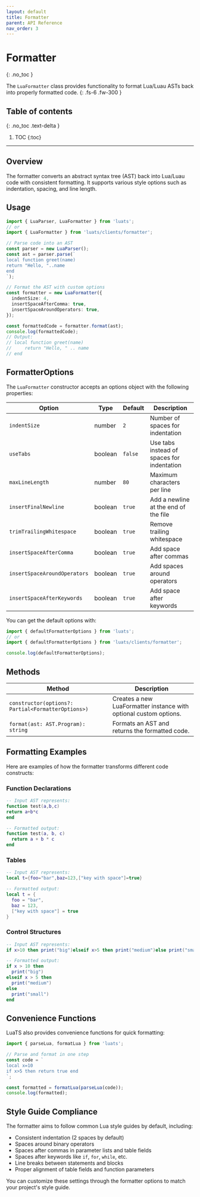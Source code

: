 ```yaml
---
layout: default
title: Formatter
parent: API Reference
nav_order: 3
---
```


# Formatter
{: .no_toc }

The `LuaFormatter` class provides functionality to format Lua/Luau ASTs back into properly formatted code.
{: .fs-6 .fw-300 }

## Table of contents
{: .no_toc .text-delta }

1. TOC
{:toc}

---

## Overview

The formatter converts an abstract syntax tree (AST) back into Lua/Luau code with consistent formatting. It supports various style options such as indentation, spacing, and line length.

## Usage

```typescript
import { LuaParser, LuaFormatter } from 'luats';
// or
import { LuaFormatter } from 'luats/clients/formatter';

// Parse code into an AST
const parser = new LuaParser();
const ast = parser.parse(`
local function greet(name)
return "Hello, "..name
end
`);

// Format the AST with custom options
const formatter = new LuaFormatter({
  indentSize: 4,
  insertSpaceAfterComma: true,
  insertSpaceAroundOperators: true,
});

const formattedCode = formatter.format(ast);
console.log(formattedCode);
// Output:
// local function greet(name)
//     return "Hello, " .. name
// end
```

## FormatterOptions

The `LuaFormatter` constructor accepts an options object with the following properties:

| Option | Type | Default | Description |
| --- | --- | --- | --- |
| `indentSize` | number | `2` | Number of spaces for indentation |
| `useTabs` | boolean | `false` | Use tabs instead of spaces for indentation |
| `maxLineLength` | number | `80` | Maximum characters per line |
| `insertFinalNewline` | boolean | `true` | Add a newline at the end of the file |
| `trimTrailingWhitespace` | boolean | `true` | Remove trailing whitespace |
| `insertSpaceAfterComma` | boolean | `true` | Add space after commas |
| `insertSpaceAroundOperators` | boolean | `true` | Add spaces around operators |
| `insertSpaceAfterKeywords` | boolean | `true` | Add space after keywords |

You can get the default options with:

```typescript
import { defaultFormatterOptions } from 'luats';
// or
import { defaultFormatterOptions } from 'luats/clients/formatter';

console.log(defaultFormatterOptions);
```

## Methods

| Method | Description |
| --- | --- |
| `constructor(options?: Partial<FormatterOptions>)` | Creates a new LuaFormatter instance with optional custom options. |
| `format(ast: AST.Program): string` | Formats an AST and returns the formatted code. |

## Formatting Examples

Here are examples of how the formatter transforms different code constructs:

### Function Declarations

```lua
-- Input AST represents:
function test(a,b,c)
return a+b*c
end

-- Formatted output:
function test(a, b, c)
  return a + b * c
end
```

### Tables

```lua
-- Input AST represents:
local t={foo="bar",baz=123,["key with space"]=true}

-- Formatted output:
local t = {
  foo = "bar",
  baz = 123,
  ["key with space"] = true
}
```

### Control Structures

```lua
-- Input AST represents:
if x>10 then print("big")elseif x>5 then print("medium")else print("small")end

-- Formatted output:
if x > 10 then
  print("big")
elseif x > 5 then
  print("medium")
else
  print("small")
end
```

## Convenience Functions

LuaTS also provides convenience functions for quick formatting:

```typescript
import { parseLua, formatLua } from 'luats';

// Parse and format in one step
const code = `
local x=10
if x>5 then return true end
`;

const formatted = formatLua(parseLua(code));
console.log(formatted);
```

## Style Guide Compliance

The formatter aims to follow common Lua style guides by default, including:

- Consistent indentation (2 spaces by default)
- Spaces around binary operators
- Spaces after commas in parameter lists and table fields
- Spaces after keywords like `if`, `for`, `while`, etc.
- Line breaks between statements and blocks
- Proper alignment of table fields and function parameters

You can customize these settings through the formatter options to match your project's style guide.
